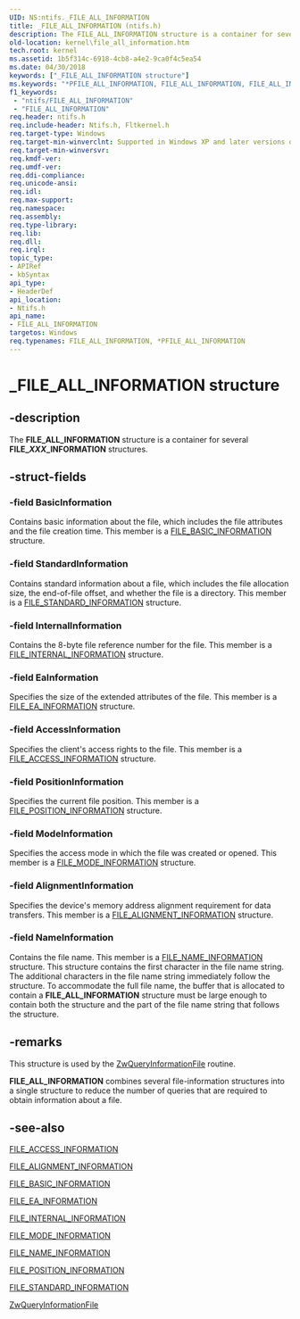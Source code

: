 ```yaml
---
UID: NS:ntifs._FILE_ALL_INFORMATION
title: _FILE_ALL_INFORMATION (ntifs.h)
description: The FILE_ALL_INFORMATION structure is a container for several FILE_XXX_INFORMATION structures.
old-location: kernel\file_all_information.htm
tech.root: kernel
ms.assetid: 1b5f314c-6918-4cb8-a4e2-9ca0f4c5ea54
ms.date: 04/30/2018
keywords: ["_FILE_ALL_INFORMATION structure"]
ms.keywords: "*PFILE_ALL_INFORMATION, FILE_ALL_INFORMATION, FILE_ALL_INFORMATION structure [Kernel-Mode Driver Architecture], PFILE_ALL_INFORMATION, PFILE_ALL_INFORMATION structure pointer [Kernel-Mode Driver Architecture], _FILE_ALL_INFORMATION, kernel.file_all_information, kstruct_b_24c6b1da-76d1-46a9-838d-bb19af21d6f8.xml, ntifs/FILE_ALL_INFORMATION, ntifs/PFILE_ALL_INFORMATION"
f1_keywords:
 - "ntifs/FILE_ALL_INFORMATION"
 - "FILE_ALL_INFORMATION"
req.header: ntifs.h
req.include-header: Ntifs.h, Fltkernel.h
req.target-type: Windows
req.target-min-winverclnt: Supported in Windows XP and later versions of Windows.
req.target-min-winversvr: 
req.kmdf-ver: 
req.umdf-ver: 
req.ddi-compliance: 
req.unicode-ansi: 
req.idl: 
req.max-support: 
req.namespace: 
req.assembly: 
req.type-library: 
req.lib: 
req.dll: 
req.irql: 
topic_type:
- APIRef
- kbSyntax
api_type:
- HeaderDef
api_location:
- Ntifs.h
api_name:
- FILE_ALL_INFORMATION
targetos: Windows
req.typenames: FILE_ALL_INFORMATION, *PFILE_ALL_INFORMATION
---
```


# _FILE_ALL_INFORMATION structure


## -description


The <b>FILE_ALL_INFORMATION</b> structure is a container for several <b>FILE_<i>XXX</i>_INFORMATION</b> structures.


## -struct-fields




### -field BasicInformation

Contains basic information about the file, which includes the file attributes and the file creation time. This member is a <a href="https://docs.microsoft.com/windows-hardware/drivers/ddi/wdm/ns-wdm-_file_basic_information">FILE_BASIC_INFORMATION</a> structure. 


### -field StandardInformation

Contains standard information about a file, which includes the file allocation size, the end-of-file offset, and whether the file is a directory. This member is a <a href="https://docs.microsoft.com/windows-hardware/drivers/ddi/wdm/ns-wdm-_file_standard_information">FILE_STANDARD_INFORMATION</a> structure. 


### -field InternalInformation

Contains the 8-byte file reference number for the file. This member is a <a href="https://docs.microsoft.com/windows-hardware/drivers/ddi/ntifs/ns-ntifs-_file_internal_information">FILE_INTERNAL_INFORMATION</a> structure. 


### -field EaInformation

Specifies the size of the extended attributes of the file. This member is a <a href="https://docs.microsoft.com/windows-hardware/drivers/ddi/ntifs/ns-ntifs-_file_ea_information">FILE_EA_INFORMATION</a> structure. 


### -field AccessInformation

Specifies the client's access rights to the file. This member is a <a href="https://docs.microsoft.com/windows-hardware/drivers/ddi/ntifs/ns-ntifs-_file_access_information">FILE_ACCESS_INFORMATION</a> structure. 


### -field PositionInformation

Specifies the current file position. This member is a <a href="https://docs.microsoft.com/windows-hardware/drivers/ddi/wdm/ns-wdm-_file_position_information">FILE_POSITION_INFORMATION</a> structure. 


### -field ModeInformation

Specifies the access mode in which the file was created or opened. This member is a <a href="https://docs.microsoft.com/windows-hardware/drivers/ddi/ntifs/ns-ntifs-_file_mode_information">FILE_MODE_INFORMATION</a> structure. 


### -field AlignmentInformation

Specifies the device's memory address alignment requirement for data transfers. This member is a <a href="https://docs.microsoft.com/windows-hardware/drivers/ddi/ntddk/ns-ntddk-_file_alignment_information">FILE_ALIGNMENT_INFORMATION</a> structure. 


### -field NameInformation

Contains the file name. This member is a <a href="https://docs.microsoft.com/windows-hardware/drivers/ddi/ntddk/ns-ntddk-_file_name_information">FILE_NAME_INFORMATION</a> structure. This structure contains the first character in the file name string. The additional characters in the file name string immediately follow the structure. To accommodate the full file name, the buffer that is allocated to contain a <b>FILE_ALL_INFORMATION</b> structure must be large enough to contain both the structure and the part of the file name string that follows the structure. 


## -remarks



This structure is used by the <a href="https://docs.microsoft.com/windows-hardware/drivers/ddi/ntifs/nf-ntifs-ntqueryinformationfile">ZwQueryInformationFile</a> routine.

<b>FILE_ALL_INFORMATION</b> combines several file-information structures into a single structure to reduce the number of queries that are required to obtain information about a file. 




## -see-also




<a href="https://docs.microsoft.com/windows-hardware/drivers/ddi/ntifs/ns-ntifs-_file_access_information">FILE_ACCESS_INFORMATION</a>



<a href="https://docs.microsoft.com/windows-hardware/drivers/ddi/ntddk/ns-ntddk-_file_alignment_information">FILE_ALIGNMENT_INFORMATION</a>



<a href="https://docs.microsoft.com/windows-hardware/drivers/ddi/wdm/ns-wdm-_file_basic_information">FILE_BASIC_INFORMATION</a>



<a href="https://docs.microsoft.com/windows-hardware/drivers/ddi/ntifs/ns-ntifs-_file_ea_information">FILE_EA_INFORMATION</a>



<a href="https://docs.microsoft.com/windows-hardware/drivers/ddi/ntifs/ns-ntifs-_file_internal_information">FILE_INTERNAL_INFORMATION</a>



<a href="https://docs.microsoft.com/windows-hardware/drivers/ddi/ntifs/ns-ntifs-_file_mode_information">FILE_MODE_INFORMATION</a>



<a href="https://docs.microsoft.com/windows-hardware/drivers/ddi/ntddk/ns-ntddk-_file_name_information">FILE_NAME_INFORMATION</a>



<a href="https://docs.microsoft.com/windows-hardware/drivers/ddi/wdm/ns-wdm-_file_position_information">FILE_POSITION_INFORMATION</a>



<a href="https://docs.microsoft.com/windows-hardware/drivers/ddi/wdm/ns-wdm-_file_standard_information">FILE_STANDARD_INFORMATION</a>



<a href="https://docs.microsoft.com/windows-hardware/drivers/ddi/ntifs/nf-ntifs-ntqueryinformationfile">ZwQueryInformationFile</a>
 

 

